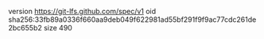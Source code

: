 version https://git-lfs.github.com/spec/v1
oid sha256:33fb89a0336f660aa9deb049f622981ad55bf291f9f9ac77cdc261de2bc655b2
size 490
